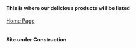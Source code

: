 <html lang="en">
	<head>
		<title> This is where our delicious products will be listed
		</title>
	</head> 	
	<body>
   		<b> This is where our delicious products will be listed </b><br><br>
		 <a href="https://zperov.github.io/Grocery">Home Page</a><br><br><br>
		<b>Site under Construction</b>
	</body>
</html>


